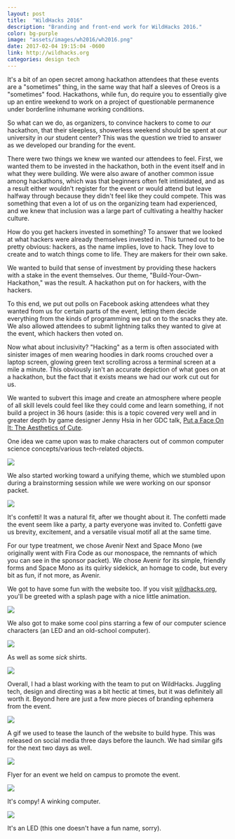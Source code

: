 ```yaml
---
layout: post
title:  "WildHacks 2016"
description: "Branding and front-end work for WildHacks 2016."
color: bg-purple
image: "assets/images/wh2016/wh2016.png"
date: 2017-02-04 19:15:04 -0600
link: http://wildhacks.org
categories: design tech
---
```

It's a bit of an open secret among hackathon attendees that these events are a "sometimes" thing, in the same way that half a sleeves of Oreos is a "sometimes" food. Hackathons, while fun, do require you to essentially give up an entire weekend to work on a project of questionable permanence under borderline inhumane working conditions.

So what can we do, as organizers, to convince hackers to come to *our* hackathon, that their sleepless, showerless weekend should be spent at *our* university in *our* student center? This was the question we tried to answer as we developed our branding for the event.

There were two things we knew we wanted our attendees to feel. First, we wanted them to be invested in the hackathon, both in the event itself and in what they were building. We were also aware of another common issue among hackathons, which was that beginners often felt intimidated, and as a result either wouldn't register for the event or would attend but leave halfway through because they didn't feel like they could compete. This was something that even a lot of us on the organizing team had experienced, and we knew that inclusion was a large part of cultivating a healthy hacker culture.

How do you get hackers invested in something? To answer that we looked at what hackers were already themselves invested in. This turned out to be pretty obvious: hackers, as the name implies, love to hack. They love to create and to watch things come to life. They are makers for their own sake.

We wanted to build that sense of investment by providing these hackers with a stake in the event themselves. Our theme, "Build-Your-Own-Hackathon," was the result. A hackathon put on for hackers, with the hackers.

To this end, we put out polls on Facebook asking attendees what they wanted from us for certain parts of the event, letting them decide everything from the kinds of programming we put on to the snacks they ate. We also allowed attendees to submit lightning talks they wanted to give at the event, which hackers then voted on.

Now what about inclusivity? "Hacking" as a term is often associated with sinister images of men wearing hoodies in dark rooms crouched over a laptop screen, glowing green text scrolling across a terminal screen at a mile a minute. This obviously isn't an accurate depiction of what goes on at a hackathon, but the fact that it exists means we had our work cut out for us.

We wanted to subvert this image and create an atmosphere where people of all skill levels could feel like they could come and learn something, if not build a project in 36 hours (aside: this is a topic covered very well and in greater depth by game designer Jenny Hsia in her GDC talk, [Put a Face On It: The Aesthetics of Cute](http://www.gdcvault.com/play/1024289/Put-a-Face-on-It).

One idea we came upon was to make characters out of common computer science concepts/various tech-related objects.

![](/assets/images/wh2016/sketch.jpg)

We also started working toward a unifying theme, which we stumbled upon during a brainstorming session while we were working on our sponsor packet.

![](/assets/images/wh2016/sponsorpacket-1.png)

It's confetti! It was a natural fit, after we thought about it. The confetti made the event seem like a party, a party everyone was invited to. Confetti gave us brevity, excitement, and a versatile visual motif all at the same time.

For our type treatment, we chose Avenir Next and Space Mono (we originally went with Fira Code as our monospace, the remnants of which you can see in the sponsor packet). We chose Avenir for its simple, friendly forms and Space Mono as its quirky sidekick, an homage to code, but every bit as fun, if not more, as Avenir.

We got to have some fun with the website too. If you visit [wildhacks.org](http://wildhacks.org), you'll be greeted with a splash page with a nice little animation.

![](/assets/images/wh2016/site-1.png)

We also got to make some cool pins starring a few of our computer science characters (an LED and an old-school computer).

![](/assets/images/wh2016/pins.jpg)

As well as some *sick* shirts.

![](/assets/images/wh2016/team.jpg)

Overall, I had a blast working with the team to put on WildHacks. Juggling tech, design and directing was a bit hectic at times, but it was definitely all worth it. Beyond here are just a few more pieces of branding ephemera from the event.

![](/assets/images/wh2016/teaser.gif)

A gif we used to tease the launch of the website to build hype. This was released on social media three days before the launch. We had similar gifs for the next two days as well.

![](/assets/images/wh2016/promo.png)

Flyer for an event we held on campus to promote the event.

![](/assets/images/wh2016/compy.png)

It's compy! A winking computer.

![](/assets/images/wh2016/led.png)

It's an LED (this one doesn't have a fun name, sorry).

